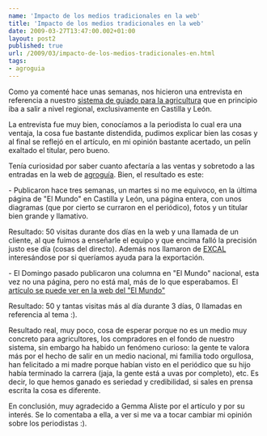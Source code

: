 ```yaml
---
name: 'Impacto de los medios tradicionales en la web'
title: 'Impacto de los medios tradicionales en la web'
date: 2009-03-27T13:47:00.002+01:00
layout: post2
published: true
url: /2009/03/impacto-de-los-medios-tradicionales-en.html
tags: 
- agroguia
---
```


Como ya comenté hace unas semanas, nos hicieron una entrevista en referencia a nuestro [sistema de guiado para la agricultura](http://www.agroguia.es/blog/wordpress/gps-agricola/) que en principio iba a salir a nivel regional, exclusivamente en Castilla y León.  
  
La entrevista fue muy bien, conocíamos a la periodista lo cual era una ventaja, la cosa fue bastante distendida, pudimos explicar bien las cosas y al final se reflejó en el artículo, en mi opinión bastante acertado, un pelín exaltado el titular, pero bueno.  
  
Tenía curiosidad por saber cuanto afectaría a las ventas y sobretodo a las entradas en la web de [agroguía](http://www.agroguia.es). Bien, el resultado es este:  
  
\- Publicaron hace tres semanas, un martes si no me equivoco, en la última página de "El Mundo" en Castilla y León, una página entera, con unos diagramas (que por cierto se curraron en el periódico), fotos y un titular bien grande y llamativo.  
  
Resultado: 50 visitas durante dos días en la web y una llamada de un cliente, al que fuimos a enseñarle el equipo y que encima falló la precisión justo ese día (cosas del directo). Además nos llamaron de [EXCAL](http://www.excal.es/home.jsp) interesándose por si queríamos ayuda para la exportación.  
  
\- El Domingo pasado publicaron una columna en "El Mundo" nacional, esta vez no una página, pero no está mal, más de lo que esperabamos. El [artículo se puede ver en la web del "El Mundo"](http://www.elmundo.es/papel/2009/03/22/mercados/2616780.html)  
  
Resultado: 50 y tantas visitas más al día durante 3 días, 0 llamadas en referencia al tema :).  
  
Resultado real, muy poco, cosa de esperar porque no es un medio muy concreto para agricultores, los compradores en el fondo de nuestro sistema, sin embargo ha habido un fenómeno curioso: la gente te valora más por el hecho de salir en un medio nacional, mi familia todo orgullosa, han felicitado a mi madre porque habían visto en el periódico que su hijo había terminado la carrera (jaja, la gente está a uvas por completo), etc. Es decir, lo que hemos ganado es seriedad y credibilidad, si sales en prensa escrita la cosa es diferente.  
  
En conclusión, muy agradecido a Gemma Aliste por el artículo y por su interés. Se lo comentaba a ella, a ver si me va a tocar cambiar mi opinión sobre los periodistas :).